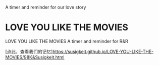 A timer and reminder for our love story
# LOVE YOU LIKE THE MOVIES
LOVE YOU LIKE THE MOVIES A timer and reminder for R&R

[点此，查看我们的记忆]https://susigkeit.github.io/LOVE-YOU-LIKE-THE-MOVIES/98K&Susigkeit.html
